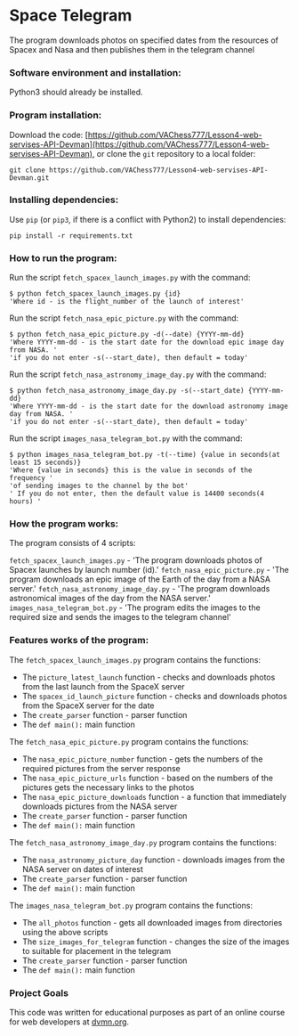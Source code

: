 # Space Telegram

The program downloads photos on specified dates from the resources of Spacex and Nasa and then publishes them in the telegram channel

### Software environment and installation:

Python3 should already be installed.

### Program installation:

Download the code: [https://github.com/VAChess777/Lesson4-web-servises-API-Devman](https://github.com/VAChess777/Lesson4-web-servises-API-Devman), or clone the `git` repository to a local folder:
```
git clone https://github.com/VAChess777/Lesson4-web-servises-API-Devman.git
```

### Installing dependencies:
 
Use `pip` (or `pip3`, if there is a conflict with Python2) to install dependencies:
```bach
pip install -r requirements.txt
```

### How to run the program:

Run the script ```fetch_spacex_launch_images.py``` with the command:
```bach
$ python fetch_spacex_launch_images.py {id}
'Where id - is the flight_number of the launch of interest'
```
Run the script ```fetch_nasa_epic_picture.py``` with the command:
```bach
$ python fetch_nasa_epic_picture.py -d(--date) {YYYY-mm-dd}
'Where YYYY-mm-dd - is the start date for the download epic image day from NASA. '
'if you do not enter -s(--start_date), then default = today'
```
Run the script ```fetch_nasa_astronomy_image_day.py``` with the command:
```bach
$ python fetch_nasa_astronomy_image_day.py -s(--start_date) {YYYY-mm-dd}
'Where YYYY-mm-dd - is the start date for the download astronomy image day from NASA. '
'if you do not enter -s(--start_date), then default = today'
```
Run the script ```images_nasa_telegram_bot.py``` with the command:
```bach
$ python images_nasa_telegram_bot.py -t(--time) {value in seconds(at least 15 seconds)}
'Where {value in seconds} this is the value in seconds of the frequency '
'of sending images to the channel by the bot'
' If you do not enter, then the default value is 14400 seconds(4 hours) '
```

### How the program works:

The program consists of 4 scripts:

```fetch_spacex_launch_images.py``` - 'The program downloads photos of Spacex launches by launch number (id).'
```fetch_nasa_epic_picture.py``` - 'The program downloads an epic image of the Earth of the day from a NASA server.'
```fetch_nasa_astronomy_image_day.py``` -  'The program downloads astronomical images of the day from the NASA server.'
```images_nasa_telegram_bot.py``` - 'The program edits the images to the required size and sends the images to the telegram channel'
            

### Features works of the program:

The `fetch_spacex_launch_images.py` program contains the functions:

* The `picture_latest_launch` function - checks and downloads photos from the last launch from the SpaceX server
* The `spacex_id_launch_picture` function - checks and downloads photos from the SpaceX server for the date
* The `create_parser` function - parser function
* The `def main():` main function

The `fetch_nasa_epic_picture.py` program contains the functions:

* The `nasa_epic_picture_number` function - gets the numbers of the required pictures from the server response
* The `nasa_epic_picture_urls` function - based on the numbers of the pictures gets the necessary links to the photos
* The `nasa_epic_picture_downloads` function - a function that immediately downloads pictures from the NASA server
* The `create_parser` function - parser function
* The `def main():` main function

The `fetch_nasa_astronomy_image_day.py` program contains the functions:

* The `nasa_astronomy_picture_day` function - downloads images from the NASA server on dates of interest
* The `create_parser` function - parser function
* The `def main():` main function

The `images_nasa_telegram_bot.py` program contains the functions:

* The `all_photos` function - gets all downloaded images from directories using the above scripts
* The `size_images_for_telegram` function - changes the size of the images to suitable for placement in the telegram
* The `create_parser` function - parser function
* The `def main():` main function

### Project Goals

This code was written for educational purposes as part of an online course for web developers at [dvmn.org](https://dvmn.org/).

